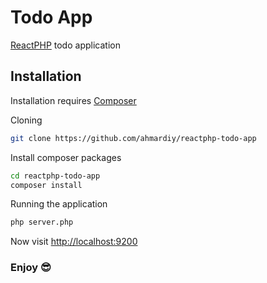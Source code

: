 # Todo App
[ReactPHP](https://reactphp.org) todo application

## Installation
Installation requires [Composer](https://getcomposer.org)

Cloning
```bash
git clone https://github.com/ahmardiy/reactphp-todo-app
```

Install composer packages
```bash
cd reactphp-todo-app
composer install
```

Running the application
```bash
php server.php
```

Now visit [http://localhost:9200](http://localhost:9200)

### Enjoy 😎